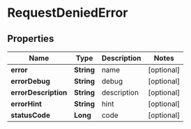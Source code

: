
# RequestDeniedError

## Properties
Name | Type | Description | Notes
------------ | ------------- | ------------- | -------------
**error** | **String** | name |  [optional]
**errorDebug** | **String** | debug |  [optional]
**errorDescription** | **String** | description |  [optional]
**errorHint** | **String** | hint |  [optional]
**statusCode** | **Long** | code |  [optional]



